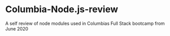 # Columbia-Node.js-review

A self review of node modules used in Columbias Full Stack bootcamp from June 2020
